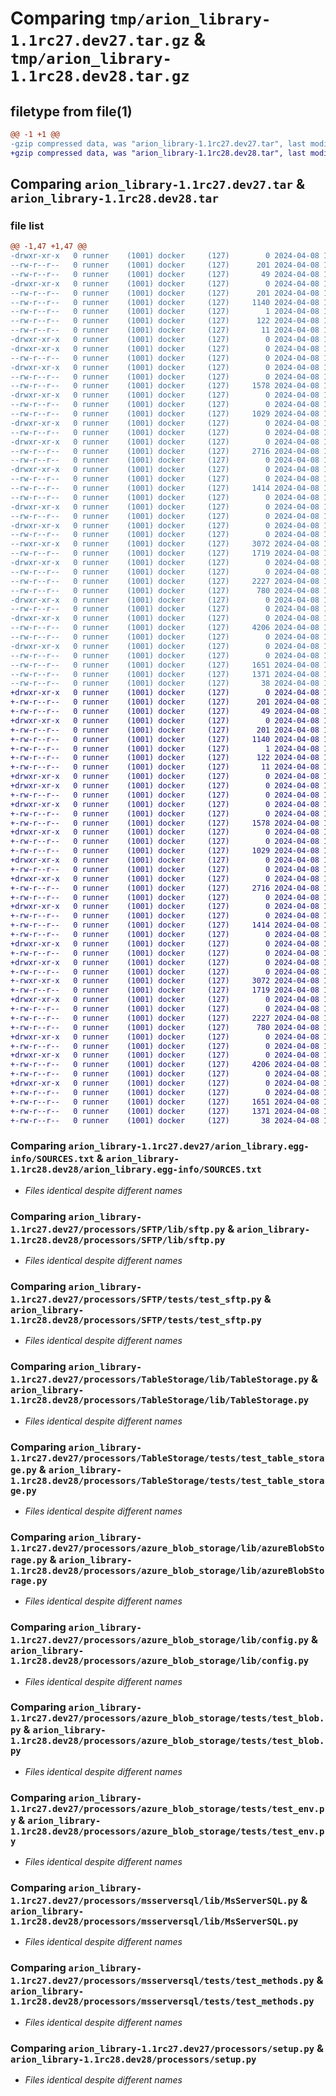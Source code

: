 # Comparing `tmp/arion_library-1.1rc27.dev27.tar.gz` & `tmp/arion_library-1.1rc28.dev28.tar.gz`

## filetype from file(1)

```diff
@@ -1 +1 @@
-gzip compressed data, was "arion_library-1.1rc27.dev27.tar", last modified: Mon Apr  8 11:16:24 2024, max compression
+gzip compressed data, was "arion_library-1.1rc28.dev28.tar", last modified: Mon Apr  8 11:22:26 2024, max compression
```

## Comparing `arion_library-1.1rc27.dev27.tar` & `arion_library-1.1rc28.dev28.tar`

### file list

```diff
@@ -1,47 +1,47 @@
-drwxr-xr-x   0 runner    (1001) docker     (127)        0 2024-04-08 11:16:24.087744 arion_library-1.1rc27.dev27/
--rw-r--r--   0 runner    (1001) docker     (127)      201 2024-04-08 11:16:24.087744 arion_library-1.1rc27.dev27/PKG-INFO
--rw-r--r--   0 runner    (1001) docker     (127)       49 2024-04-08 11:16:00.000000 arion_library-1.1rc27.dev27/README.md
-drwxr-xr-x   0 runner    (1001) docker     (127)        0 2024-04-08 11:16:24.083744 arion_library-1.1rc27.dev27/arion_library.egg-info/
--rw-r--r--   0 runner    (1001) docker     (127)      201 2024-04-08 11:16:24.000000 arion_library-1.1rc27.dev27/arion_library.egg-info/PKG-INFO
--rw-r--r--   0 runner    (1001) docker     (127)     1140 2024-04-08 11:16:24.000000 arion_library-1.1rc27.dev27/arion_library.egg-info/SOURCES.txt
--rw-r--r--   0 runner    (1001) docker     (127)        1 2024-04-08 11:16:24.000000 arion_library-1.1rc27.dev27/arion_library.egg-info/dependency_links.txt
--rw-r--r--   0 runner    (1001) docker     (127)      122 2024-04-08 11:16:24.000000 arion_library-1.1rc27.dev27/arion_library.egg-info/requires.txt
--rw-r--r--   0 runner    (1001) docker     (127)       11 2024-04-08 11:16:24.000000 arion_library-1.1rc27.dev27/arion_library.egg-info/top_level.txt
-drwxr-xr-x   0 runner    (1001) docker     (127)        0 2024-04-08 11:16:24.083744 arion_library-1.1rc27.dev27/processors/
-drwxr-xr-x   0 runner    (1001) docker     (127)        0 2024-04-08 11:16:24.083744 arion_library-1.1rc27.dev27/processors/SFTP/
--rw-r--r--   0 runner    (1001) docker     (127)        0 2024-04-08 11:16:00.000000 arion_library-1.1rc27.dev27/processors/SFTP/__init__.py
-drwxr-xr-x   0 runner    (1001) docker     (127)        0 2024-04-08 11:16:24.083744 arion_library-1.1rc27.dev27/processors/SFTP/lib/
--rw-r--r--   0 runner    (1001) docker     (127)        0 2024-04-08 11:16:00.000000 arion_library-1.1rc27.dev27/processors/SFTP/lib/__init__.py
--rw-r--r--   0 runner    (1001) docker     (127)     1578 2024-04-08 11:16:00.000000 arion_library-1.1rc27.dev27/processors/SFTP/lib/sftp.py
-drwxr-xr-x   0 runner    (1001) docker     (127)        0 2024-04-08 11:16:24.087744 arion_library-1.1rc27.dev27/processors/SFTP/tests/
--rw-r--r--   0 runner    (1001) docker     (127)        0 2024-04-08 11:16:00.000000 arion_library-1.1rc27.dev27/processors/SFTP/tests/__init__.py
--rw-r--r--   0 runner    (1001) docker     (127)     1029 2024-04-08 11:16:00.000000 arion_library-1.1rc27.dev27/processors/SFTP/tests/test_sftp.py
-drwxr-xr-x   0 runner    (1001) docker     (127)        0 2024-04-08 11:16:24.087744 arion_library-1.1rc27.dev27/processors/TableStorage/
--rw-r--r--   0 runner    (1001) docker     (127)        0 2024-04-08 11:16:00.000000 arion_library-1.1rc27.dev27/processors/TableStorage/__init__.py
-drwxr-xr-x   0 runner    (1001) docker     (127)        0 2024-04-08 11:16:24.087744 arion_library-1.1rc27.dev27/processors/TableStorage/lib/
--rw-r--r--   0 runner    (1001) docker     (127)     2716 2024-04-08 11:16:00.000000 arion_library-1.1rc27.dev27/processors/TableStorage/lib/TableStorage.py
--rw-r--r--   0 runner    (1001) docker     (127)        0 2024-04-08 11:16:00.000000 arion_library-1.1rc27.dev27/processors/TableStorage/lib/__init__.py
-drwxr-xr-x   0 runner    (1001) docker     (127)        0 2024-04-08 11:16:24.087744 arion_library-1.1rc27.dev27/processors/TableStorage/tests/
--rw-r--r--   0 runner    (1001) docker     (127)        0 2024-04-08 11:16:00.000000 arion_library-1.1rc27.dev27/processors/TableStorage/tests/__init__.py
--rw-r--r--   0 runner    (1001) docker     (127)     1414 2024-04-08 11:16:00.000000 arion_library-1.1rc27.dev27/processors/TableStorage/tests/test_table_storage.py
--rw-r--r--   0 runner    (1001) docker     (127)        0 2024-04-08 11:16:00.000000 arion_library-1.1rc27.dev27/processors/__init__.py
-drwxr-xr-x   0 runner    (1001) docker     (127)        0 2024-04-08 11:16:24.087744 arion_library-1.1rc27.dev27/processors/azure_blob_storage/
--rw-r--r--   0 runner    (1001) docker     (127)        0 2024-04-08 11:16:00.000000 arion_library-1.1rc27.dev27/processors/azure_blob_storage/__init__.py
-drwxr-xr-x   0 runner    (1001) docker     (127)        0 2024-04-08 11:16:24.087744 arion_library-1.1rc27.dev27/processors/azure_blob_storage/lib/
--rw-r--r--   0 runner    (1001) docker     (127)        0 2024-04-08 11:16:00.000000 arion_library-1.1rc27.dev27/processors/azure_blob_storage/lib/__init__.py
--rwxr-xr-x   0 runner    (1001) docker     (127)     3072 2024-04-08 11:16:00.000000 arion_library-1.1rc27.dev27/processors/azure_blob_storage/lib/azureBlobStorage.py
--rw-r--r--   0 runner    (1001) docker     (127)     1719 2024-04-08 11:16:00.000000 arion_library-1.1rc27.dev27/processors/azure_blob_storage/lib/config.py
-drwxr-xr-x   0 runner    (1001) docker     (127)        0 2024-04-08 11:16:24.087744 arion_library-1.1rc27.dev27/processors/azure_blob_storage/tests/
--rw-r--r--   0 runner    (1001) docker     (127)        0 2024-04-08 11:16:00.000000 arion_library-1.1rc27.dev27/processors/azure_blob_storage/tests/__init__.py
--rw-r--r--   0 runner    (1001) docker     (127)     2227 2024-04-08 11:16:00.000000 arion_library-1.1rc27.dev27/processors/azure_blob_storage/tests/test_blob.py
--rw-r--r--   0 runner    (1001) docker     (127)      780 2024-04-08 11:16:00.000000 arion_library-1.1rc27.dev27/processors/azure_blob_storage/tests/test_env.py
-drwxr-xr-x   0 runner    (1001) docker     (127)        0 2024-04-08 11:16:24.087744 arion_library-1.1rc27.dev27/processors/msserversql/
--rw-r--r--   0 runner    (1001) docker     (127)        0 2024-04-08 11:16:00.000000 arion_library-1.1rc27.dev27/processors/msserversql/__init__.py
-drwxr-xr-x   0 runner    (1001) docker     (127)        0 2024-04-08 11:16:24.087744 arion_library-1.1rc27.dev27/processors/msserversql/lib/
--rw-r--r--   0 runner    (1001) docker     (127)     4206 2024-04-08 11:16:00.000000 arion_library-1.1rc27.dev27/processors/msserversql/lib/MsServerSQL.py
--rw-r--r--   0 runner    (1001) docker     (127)        0 2024-04-08 11:16:00.000000 arion_library-1.1rc27.dev27/processors/msserversql/lib/__init__.py
-drwxr-xr-x   0 runner    (1001) docker     (127)        0 2024-04-08 11:16:24.087744 arion_library-1.1rc27.dev27/processors/msserversql/tests/
--rw-r--r--   0 runner    (1001) docker     (127)        0 2024-04-08 11:16:00.000000 arion_library-1.1rc27.dev27/processors/msserversql/tests/__init__.py
--rw-r--r--   0 runner    (1001) docker     (127)     1651 2024-04-08 11:16:00.000000 arion_library-1.1rc27.dev27/processors/msserversql/tests/test_methods.py
--rw-r--r--   0 runner    (1001) docker     (127)     1371 2024-04-08 11:16:00.000000 arion_library-1.1rc27.dev27/processors/setup.py
--rw-r--r--   0 runner    (1001) docker     (127)       38 2024-04-08 11:16:24.087744 arion_library-1.1rc27.dev27/setup.cfg
+drwxr-xr-x   0 runner    (1001) docker     (127)        0 2024-04-08 11:22:26.442510 arion_library-1.1rc28.dev28/
+-rw-r--r--   0 runner    (1001) docker     (127)      201 2024-04-08 11:22:26.442510 arion_library-1.1rc28.dev28/PKG-INFO
+-rw-r--r--   0 runner    (1001) docker     (127)       49 2024-04-08 11:22:04.000000 arion_library-1.1rc28.dev28/README.md
+drwxr-xr-x   0 runner    (1001) docker     (127)        0 2024-04-08 11:22:26.438510 arion_library-1.1rc28.dev28/arion_library.egg-info/
+-rw-r--r--   0 runner    (1001) docker     (127)      201 2024-04-08 11:22:26.000000 arion_library-1.1rc28.dev28/arion_library.egg-info/PKG-INFO
+-rw-r--r--   0 runner    (1001) docker     (127)     1140 2024-04-08 11:22:26.000000 arion_library-1.1rc28.dev28/arion_library.egg-info/SOURCES.txt
+-rw-r--r--   0 runner    (1001) docker     (127)        1 2024-04-08 11:22:26.000000 arion_library-1.1rc28.dev28/arion_library.egg-info/dependency_links.txt
+-rw-r--r--   0 runner    (1001) docker     (127)      122 2024-04-08 11:22:26.000000 arion_library-1.1rc28.dev28/arion_library.egg-info/requires.txt
+-rw-r--r--   0 runner    (1001) docker     (127)       11 2024-04-08 11:22:26.000000 arion_library-1.1rc28.dev28/arion_library.egg-info/top_level.txt
+drwxr-xr-x   0 runner    (1001) docker     (127)        0 2024-04-08 11:22:26.438510 arion_library-1.1rc28.dev28/processors/
+drwxr-xr-x   0 runner    (1001) docker     (127)        0 2024-04-08 11:22:26.438510 arion_library-1.1rc28.dev28/processors/SFTP/
+-rw-r--r--   0 runner    (1001) docker     (127)        0 2024-04-08 11:22:04.000000 arion_library-1.1rc28.dev28/processors/SFTP/__init__.py
+drwxr-xr-x   0 runner    (1001) docker     (127)        0 2024-04-08 11:22:26.438510 arion_library-1.1rc28.dev28/processors/SFTP/lib/
+-rw-r--r--   0 runner    (1001) docker     (127)        0 2024-04-08 11:22:04.000000 arion_library-1.1rc28.dev28/processors/SFTP/lib/__init__.py
+-rw-r--r--   0 runner    (1001) docker     (127)     1578 2024-04-08 11:22:04.000000 arion_library-1.1rc28.dev28/processors/SFTP/lib/sftp.py
+drwxr-xr-x   0 runner    (1001) docker     (127)        0 2024-04-08 11:22:26.438510 arion_library-1.1rc28.dev28/processors/SFTP/tests/
+-rw-r--r--   0 runner    (1001) docker     (127)        0 2024-04-08 11:22:04.000000 arion_library-1.1rc28.dev28/processors/SFTP/tests/__init__.py
+-rw-r--r--   0 runner    (1001) docker     (127)     1029 2024-04-08 11:22:04.000000 arion_library-1.1rc28.dev28/processors/SFTP/tests/test_sftp.py
+drwxr-xr-x   0 runner    (1001) docker     (127)        0 2024-04-08 11:22:26.438510 arion_library-1.1rc28.dev28/processors/TableStorage/
+-rw-r--r--   0 runner    (1001) docker     (127)        0 2024-04-08 11:22:04.000000 arion_library-1.1rc28.dev28/processors/TableStorage/__init__.py
+drwxr-xr-x   0 runner    (1001) docker     (127)        0 2024-04-08 11:22:26.438510 arion_library-1.1rc28.dev28/processors/TableStorage/lib/
+-rw-r--r--   0 runner    (1001) docker     (127)     2716 2024-04-08 11:22:04.000000 arion_library-1.1rc28.dev28/processors/TableStorage/lib/TableStorage.py
+-rw-r--r--   0 runner    (1001) docker     (127)        0 2024-04-08 11:22:04.000000 arion_library-1.1rc28.dev28/processors/TableStorage/lib/__init__.py
+drwxr-xr-x   0 runner    (1001) docker     (127)        0 2024-04-08 11:22:26.438510 arion_library-1.1rc28.dev28/processors/TableStorage/tests/
+-rw-r--r--   0 runner    (1001) docker     (127)        0 2024-04-08 11:22:04.000000 arion_library-1.1rc28.dev28/processors/TableStorage/tests/__init__.py
+-rw-r--r--   0 runner    (1001) docker     (127)     1414 2024-04-08 11:22:04.000000 arion_library-1.1rc28.dev28/processors/TableStorage/tests/test_table_storage.py
+-rw-r--r--   0 runner    (1001) docker     (127)        0 2024-04-08 11:22:04.000000 arion_library-1.1rc28.dev28/processors/__init__.py
+drwxr-xr-x   0 runner    (1001) docker     (127)        0 2024-04-08 11:22:26.438510 arion_library-1.1rc28.dev28/processors/azure_blob_storage/
+-rw-r--r--   0 runner    (1001) docker     (127)        0 2024-04-08 11:22:04.000000 arion_library-1.1rc28.dev28/processors/azure_blob_storage/__init__.py
+drwxr-xr-x   0 runner    (1001) docker     (127)        0 2024-04-08 11:22:26.438510 arion_library-1.1rc28.dev28/processors/azure_blob_storage/lib/
+-rw-r--r--   0 runner    (1001) docker     (127)        0 2024-04-08 11:22:04.000000 arion_library-1.1rc28.dev28/processors/azure_blob_storage/lib/__init__.py
+-rwxr-xr-x   0 runner    (1001) docker     (127)     3072 2024-04-08 11:22:04.000000 arion_library-1.1rc28.dev28/processors/azure_blob_storage/lib/azureBlobStorage.py
+-rw-r--r--   0 runner    (1001) docker     (127)     1719 2024-04-08 11:22:04.000000 arion_library-1.1rc28.dev28/processors/azure_blob_storage/lib/config.py
+drwxr-xr-x   0 runner    (1001) docker     (127)        0 2024-04-08 11:22:26.438510 arion_library-1.1rc28.dev28/processors/azure_blob_storage/tests/
+-rw-r--r--   0 runner    (1001) docker     (127)        0 2024-04-08 11:22:04.000000 arion_library-1.1rc28.dev28/processors/azure_blob_storage/tests/__init__.py
+-rw-r--r--   0 runner    (1001) docker     (127)     2227 2024-04-08 11:22:04.000000 arion_library-1.1rc28.dev28/processors/azure_blob_storage/tests/test_blob.py
+-rw-r--r--   0 runner    (1001) docker     (127)      780 2024-04-08 11:22:04.000000 arion_library-1.1rc28.dev28/processors/azure_blob_storage/tests/test_env.py
+drwxr-xr-x   0 runner    (1001) docker     (127)        0 2024-04-08 11:22:26.442510 arion_library-1.1rc28.dev28/processors/msserversql/
+-rw-r--r--   0 runner    (1001) docker     (127)        0 2024-04-08 11:22:04.000000 arion_library-1.1rc28.dev28/processors/msserversql/__init__.py
+drwxr-xr-x   0 runner    (1001) docker     (127)        0 2024-04-08 11:22:26.442510 arion_library-1.1rc28.dev28/processors/msserversql/lib/
+-rw-r--r--   0 runner    (1001) docker     (127)     4206 2024-04-08 11:22:04.000000 arion_library-1.1rc28.dev28/processors/msserversql/lib/MsServerSQL.py
+-rw-r--r--   0 runner    (1001) docker     (127)        0 2024-04-08 11:22:04.000000 arion_library-1.1rc28.dev28/processors/msserversql/lib/__init__.py
+drwxr-xr-x   0 runner    (1001) docker     (127)        0 2024-04-08 11:22:26.442510 arion_library-1.1rc28.dev28/processors/msserversql/tests/
+-rw-r--r--   0 runner    (1001) docker     (127)        0 2024-04-08 11:22:04.000000 arion_library-1.1rc28.dev28/processors/msserversql/tests/__init__.py
+-rw-r--r--   0 runner    (1001) docker     (127)     1651 2024-04-08 11:22:04.000000 arion_library-1.1rc28.dev28/processors/msserversql/tests/test_methods.py
+-rw-r--r--   0 runner    (1001) docker     (127)     1371 2024-04-08 11:22:04.000000 arion_library-1.1rc28.dev28/processors/setup.py
+-rw-r--r--   0 runner    (1001) docker     (127)       38 2024-04-08 11:22:26.442510 arion_library-1.1rc28.dev28/setup.cfg
```

### Comparing `arion_library-1.1rc27.dev27/arion_library.egg-info/SOURCES.txt` & `arion_library-1.1rc28.dev28/arion_library.egg-info/SOURCES.txt`

 * *Files identical despite different names*

### Comparing `arion_library-1.1rc27.dev27/processors/SFTP/lib/sftp.py` & `arion_library-1.1rc28.dev28/processors/SFTP/lib/sftp.py`

 * *Files identical despite different names*

### Comparing `arion_library-1.1rc27.dev27/processors/SFTP/tests/test_sftp.py` & `arion_library-1.1rc28.dev28/processors/SFTP/tests/test_sftp.py`

 * *Files identical despite different names*

### Comparing `arion_library-1.1rc27.dev27/processors/TableStorage/lib/TableStorage.py` & `arion_library-1.1rc28.dev28/processors/TableStorage/lib/TableStorage.py`

 * *Files identical despite different names*

### Comparing `arion_library-1.1rc27.dev27/processors/TableStorage/tests/test_table_storage.py` & `arion_library-1.1rc28.dev28/processors/TableStorage/tests/test_table_storage.py`

 * *Files identical despite different names*

### Comparing `arion_library-1.1rc27.dev27/processors/azure_blob_storage/lib/azureBlobStorage.py` & `arion_library-1.1rc28.dev28/processors/azure_blob_storage/lib/azureBlobStorage.py`

 * *Files identical despite different names*

### Comparing `arion_library-1.1rc27.dev27/processors/azure_blob_storage/lib/config.py` & `arion_library-1.1rc28.dev28/processors/azure_blob_storage/lib/config.py`

 * *Files identical despite different names*

### Comparing `arion_library-1.1rc27.dev27/processors/azure_blob_storage/tests/test_blob.py` & `arion_library-1.1rc28.dev28/processors/azure_blob_storage/tests/test_blob.py`

 * *Files identical despite different names*

### Comparing `arion_library-1.1rc27.dev27/processors/azure_blob_storage/tests/test_env.py` & `arion_library-1.1rc28.dev28/processors/azure_blob_storage/tests/test_env.py`

 * *Files identical despite different names*

### Comparing `arion_library-1.1rc27.dev27/processors/msserversql/lib/MsServerSQL.py` & `arion_library-1.1rc28.dev28/processors/msserversql/lib/MsServerSQL.py`

 * *Files identical despite different names*

### Comparing `arion_library-1.1rc27.dev27/processors/msserversql/tests/test_methods.py` & `arion_library-1.1rc28.dev28/processors/msserversql/tests/test_methods.py`

 * *Files identical despite different names*

### Comparing `arion_library-1.1rc27.dev27/processors/setup.py` & `arion_library-1.1rc28.dev28/processors/setup.py`

 * *Files identical despite different names*

